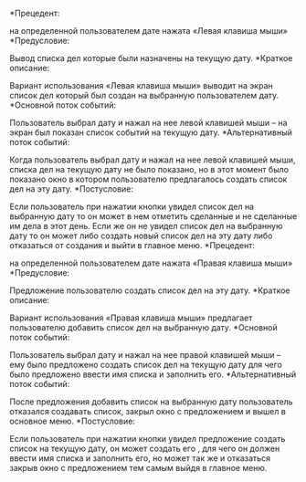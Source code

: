*Прецедент:

на определенной пользователем дате нажата «Левая клавиша мыши»
*Предусловие:

Вывод списка дел которые были назначены на текущую дату.
*Краткое описание:

Вариант использования «Левая клавиша мыши» выводит на экран список дел который был создан на выбранную пользователем дату.
*Основной поток событий:

Пользователь выбрал дату и нажал на нее левой клавишей мыши – на экран был показан список событий на текущую дату.
*Альтернативный поток событий:

Когда пользователь выбрал дату и нажал на нее левой клавишей мыши, списка дел на текущую дату не было показано, но в этот момент было показано окно в котором пользователю предлагалось создать список дел на эту дату.
*Постусловие:

Если пользователь при нажатии кнопки увидел список дел на выбранную дату то он может в нем отметить сделанные и не сделанные им дела в этот день. Если же он не увидел список дел на выбранную дату то он может либо создать новый список дел на эту дату либо отказаться от создания и выйти в главное меню. 
*Прецедент:

на определенной пользователем  дате нажата «Правая клавиша мыши»
*Предусловие:

Предложение пользователю создать список дел на эту дату.
*Краткое описание:

Вариант использования «Правая клавиша мыши»  предлагает пользователю добавить список дел на выбранную дату.
*Основной поток событий:

Пользователь выбрал дату и нажал на нее правой  клавишей мыши – ему было предложено создать список дел на текущую дату для чего было предложено ввести имя списка и заполнить его.
*Альтернативный поток событий:

После предложения добавить список на выбранную дату пользователь отказался создавать список, закрыл окно с предложением  и вышел в основное меню.
*Постусловие:

Если пользователь при нажатии кнопки  увидел предложение создать список на текущую дату, он может создать его , для чего он должен ввести имя списка и заполнить его, но может так же и отказаться закрыв окно с предложением тем самым  выйдя в главное меню.






